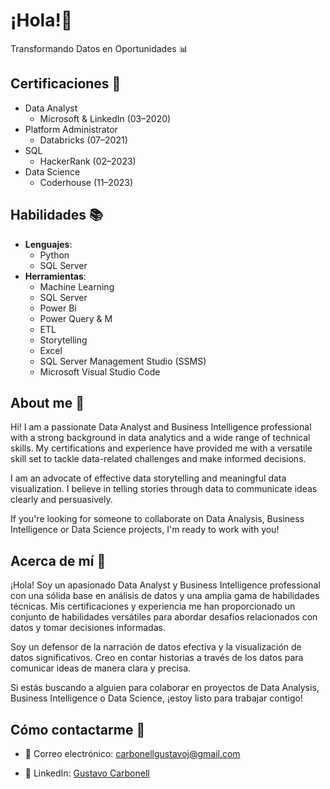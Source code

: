 # ¡Hola!👋
 Transformando Datos en Oportunidades 📊

## Certificaciones  📖
- Data Analyst
   - Microsoft & LinkedIn (03–2020)
- Platform Administrator
   - Databricks (07–2021)
- SQL
   - HackerRank (02–2023)
- Data Science
   - Coderhouse (11–2023)


## Habilidades  📚



- **Lenguajes**:
   - Python
   - SQL Server
- **Herramientas**:
   - Machine Learning
   - SQL Server
   - Power Bi
   - Power Query & M
   - ETL
   - Storytelling
   - Excel
   - SQL Server Management Studio (SSMS)
   - Microsoft Visual Studio Code
     

## About me  💬 
Hi! I am a passionate Data Analyst and Business Intelligence professional with a strong background in data analytics and a wide range of technical skills. My certifications and experience have provided me with a versatile skill set to tackle data-related challenges and make informed decisions.

I am an advocate of effective data storytelling and meaningful data visualization. I believe in telling stories through data to communicate ideas clearly and persuasively.

If you're looking for someone to collaborate on Data Analysis, Business Intelligence or Data Science projects, I'm ready to work with you!

## Acerca de mí  💬 
¡Hola! Soy un apasionado Data Analyst y Business Intelligence professional con una sólida base en análisis de datos y una amplia gama de habilidades técnicas. Mis certificaciones y experiencia me han proporcionado un conjunto de habilidades versátiles para abordar desafíos relacionados con datos y tomar decisiones informadas.

Soy un defensor de la narración de datos efectiva y la visualización de datos significativos. Creo en contar historias a través de los datos para comunicar ideas de manera clara y precisa.

Si estás buscando a alguien para colaborar en proyectos de Data Analysis, Business Intelligence o Data Science, ¡estoy listo para trabajar contigo!


## Cómo contactarme  📱
- 📧 Correo electrónico: [carbonellgustavoj@gmail.com](mailto:carbonellgustavoj@gmail.com)

- 💼 LinkedIn: [Gustavo Carbonell](https://www.linkedin.com/in/gustavo-carbonell-13092b93/)

